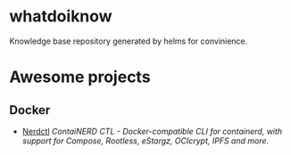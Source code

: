 # whatdoiknow
Knowledge base repository generated by helms for convinience.

# Awesome projects

## Docker

- [Nerdctl](https://github.com/containerd/nerdctl) *ContaiNERD CTL - Docker-compatible CLI for containerd, with support for Compose, Rootless, eStargz, OCIcrypt, IPFS and more.*